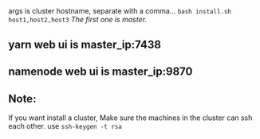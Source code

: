 ##
args is cluster hostname, separate with a comma...
`bash install.sh host1,host2,host3`
*The first one is master.*

## yarn web ui is master_ip:7438
## namenode web ui is master_ip:9870

## Note:
If you want install a cluster, Make sure the machines in the cluster can ssh each other.
use `ssh-keygen -t rsa`
